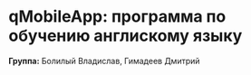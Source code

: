 qMobileApp: программа по обучению англискому языку
========================
**Группа:** Болилый Владислав, Гимадеев Дмитрий
